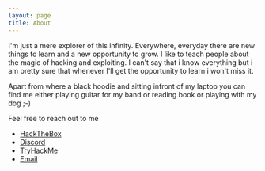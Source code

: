 ```yaml
---
layout: page
title: About
---
```


I'm just a mere explorer of this infinity. Everywhere, everyday there are new things to learn and a new opportunity to grow.
I like to teach people about the magic of hacking and exploiting. I can't say that i know everything but i am pretty sure that whenever
I'll get the opportunity to learn i won't miss it.

Apart from where a black hoodie and sitting infront of my laptop you can find me either playing guitar for my band or reading book or playing with my dog ;-)

Feel free to reach out to me
* [HackTheBox]()
* [Discord]()
* [TryHackMe]()
* [Email]()